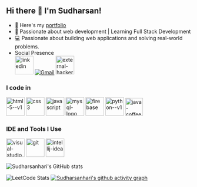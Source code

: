 ## Hi there 👋 I'm Sudharsan!  


- 🔭 Here's my [portfolio](https://sudharsanhari06.github.io/)
- 🌱 Passionate about web development | Learning Full Stack Development
- 💻 Passionate about building web applications and solving real-world problems. 
-  Social Presence<br/>
  [<img width="50" height="50" src="https://img.icons8.com/fluency/48/linkedin.png" alt="linkedin"/>](https://www.linkedin.com/in/sudharsan-h/)
     [![Gmail](https://img.icons8.com/color/50/gmail-new.png)](mailto:sudharsanhari2006@gmail.com) 
      [<img width="50" height="50" src="https://img.icons8.com/external-tal-revivo-color-tal-revivo/48/external-hackerrank-is-a-technology-company-that-focuses-on-competitive-programming-logo-color-tal-revivo.png" alt="external-hackerrank-is-a-technology-company-that-focuses-on-competitive-programming-logo-color-tal-revivo"/>](https://www.hackerrank.com/profile/sudharsanhari201)

  ### I code in
  <img width="50" height="50" src="https://img.icons8.com/color/48/html-5--v1.png" alt="html-5--v1"/> <img width="50" height="50" src="https://img.icons8.com/fluency/48/css3.png" alt="css3"/>  <img width="50" height="50" src="https://img.icons8.com/color/48/javascript.png" alt="javascript"/>  <img width="50" height="50" src="https://img.icons8.com/color/48/mysql-logo.png" alt="mysql-logo"/>  <img width="50" height="50" src="https://img.icons8.com/color/48/firebase.png" alt="firebase"/>  <img width="50" height="50" src="https://img.icons8.com/color/48/python--v1.png" alt="python--v1"/> <img width="48" height="48" src="https://img.icons8.com/color/48/java-coffee-cup-logo--v1.png" alt="java-coffee-cup-logo--v1"/>
  ### IDE and Tools I Use
  <img width="50" height="50" src="https://img.icons8.com/color/48/visual-studio-code-2019.png" alt="visual-studio-code-2019"/>  <img width="50" height="50" src="https://img.icons8.com/color/48/git.png" alt="git"/>  <img width="50" height="50" src="https://img.icons8.com/fluency/48/intellij-idea.png" alt="intellij-idea"/>

![Sudharsanhari's GitHub stats](https://github-readme-stats.vercel.app/api?username=Sudharsanhari06&theme=dark&show_icons=true&&hide=issues,contribs)

![LeetCode Stats](https://leetcard.jacoblin.cool/Sudharsan_31?theme=dark&font=Marcellus&ext=contest)
[![Sudharsanhari's github activity graph](https://github-readme-activity-graph.vercel.app/graph?username=Sudharsanhari06&bg_color=000000&color=dbdbdb&line=3fe961&point=ffffff&area=true&hide_border=true)](https://github.com/ashutosh00710/github-readme-activity-graph)
